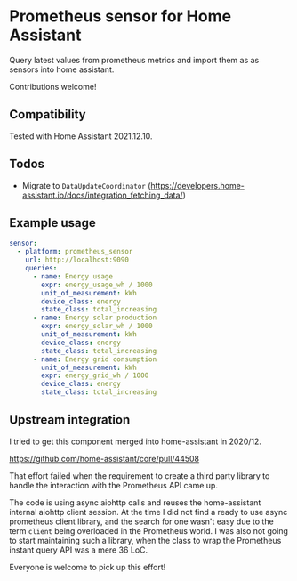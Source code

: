 # Prometheus sensor for Home Assistant

Query latest values from prometheus metrics and import them as as sensors into home assistant.

Contributions welcome!

## Compatibility

Tested with Home Assistant 2021.12.10.

## Todos

- Migrate to `DataUpdateCoordinator` (https://developers.home-assistant.io/docs/integration_fetching_data/)

## Example usage

```yaml
sensor:
  - platform: prometheus_sensor
    url: http://localhost:9090
    queries:
      - name: Energy usage
        expr: energy_usage_wh / 1000
        unit_of_measurement: kWh
        device_class: energy
        state_class: total_increasing
      - name: Energy solar production
        expr: energy_solar_wh / 1000
        unit_of_measurement: kWh
        device_class: energy
        state_class: total_increasing
      - name: Energy grid consumption
        unit_of_measurement: kWh
        expr: energy_grid_wh / 1000
        device_class: energy
        state_class: total_increasing
```

## Upstream integration

I tried to get this component merged into home-assistant in 2020/12.

https://github.com/home-assistant/core/pull/44508

That effort failed when the requirement to create a third party
library to handle the interaction with the Prometheus API came up.

The code is using async aiohttp calls and reuses the home-assistant
internal aiohttp client session.
At the time I did not find a ready to use async prometheus client
library, and the search for one wasn't easy due to the term `client`
being overloaded in the Prometheus world.
I was also not going to start maintaining such a library, when the
class to wrap the Prometheus instant query API was a mere 36 LoC.

Everyone is welcome to pick up this effort!
